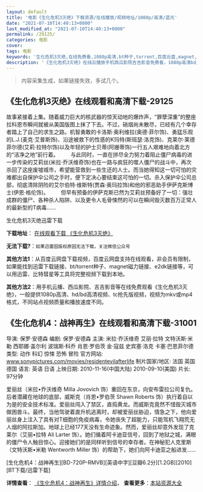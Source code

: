 ```yaml
---
layout: default
title: '电影《生化危机3灭绝》下载资源/在线播放/视频地址/1080p/高清/蓝光'
date: "2021-07-10T14:40:13+0800"
last_modified_at: "2021-07-10T14:40:13+0800"
permalink: /29125/
categories: 电影
cover:
tags: 电影
keywords: '生化危机3灭绝,在线免费看,1080p高清,bt种子,torrent,百度云盘,magnet,磁力链,迅雷下载资源'
description: '《生化危机3灭绝》在线云播放手机西瓜影院吉吉影音免费看，1080p高清bd/hd未删减完整版和tc抢先枪版，mkv/mp4格式，附带bt/torrent种子、magnet/磁力链、百度云盘、网盘资源迅雷下载链接'
---
```


>内容采集生成，如果链接失效，多试几个。


## 《生化危机3灭绝》在线观看和高清下载-29125

故事紧接着上集。随着威力巨大的核武器的惊天动地的爆炸声，“罪孽深重”的整座拉科恩市瞬间就被从美国版图上抹了下去。不过，硝烟尚未散尽，已经有几个幸存者踏上了自己的求生之路。机智勇敢的卡洛斯&middot;奥利维拉(奥德·菲尔饰)、勇猛乐观的L.J.(麦克·艾普斯饰)、沿途被救下的性感的K玛特(斯班瑟&middot;洛克饰)、克莱尔·莱德菲尔德(艾莉·拉特尔饰)以及年轻的护士贝蒂(阿姗蒂饰)一行五人艰难地向着北方的&ldquo;洁净之地”前行着。 　　与此同时，一直在拼尽全力努力着阻止僵尸病毒的进一步传染的艾莉丝(米拉·乔沃维奇饰)也在一路与疯狂的噬人僵尸的战斗中，再次杀回了这座废墟城市，希望能营救到一些生还的人士。而当她得知这一切可怕的灾难都出自保护伞公司之手时，便下定决心要结束这可怕的一切。杀入保护伞公司总部，彻底清除阴险的艾尔伯特·维斯特(贾森·奥玛拉饰)和他的邪恶助手伊萨克斯博士(伊恩·格伦饰)。 　　但早有预备的伊萨克斯已然为艾莉丝预备好了一切：强壮成群的僵尸、各种杀人陷阱、以及更令人毛骨悚然的可以在瞬间毁灭数百万正常人的最新型的T病毒……


生化危机3灭绝迅雷下载

**下载地址**： [在线观看下载 《生化危机3灭绝》](https://www.993dy.com//vod-detail-id-19447.html) 


**无法下载?**：`如果迅雷因版权原因无法下载，关注微信公众号 `

**其他方法1**：从百度云网盘下载视频，百度云网盘支持在线观看，非会员有限制，如果能找到迅雷下载链接、bt/torrent种子、magnet磁力链接、e2dk链接等，可以用迅雷、比特彗星等工具将完整视频下载到本地。

**其他方法2**：用手机云播、西瓜影院、吉吉影音等在线免费观看《生化危机3灭绝》，一般提供1080p高清、hd/bd高清视频、tc抢先版视频，视频为mkv或mp4格式，不同站点视频质量和播放速度不同。


## 《生化危机4：战神再生》在线观看和高清下载-31001

导演: 保罗·安德森 编剧: 保罗·安德森 主演: 米拉·乔沃维奇 艾丽·拉特 文特沃斯·米勒 西耶娜·盖尔利 波瑞斯·科乔 肖恩·罗伯茨 金·寇兹 史宾塞·洛克 卡塞·巴恩菲尔德 类型: 动作 科幻 惊悚 恐怖 冒险 官方网站: www.sonypictures.com/movies/residentevilafterlife 制片国家/地区: 法国 英国 德国 语言: 英语 日语 上映日期: 2010-11-16(中国大陆) 2010-09-10(美国) 片长: 97分钟

爱丽丝（米拉•乔沃维奇 Milla Jovovich 饰）重回在东京，向安布雷拉公司复仇。后者潜藏在地球的底部，威斯克（肖恩•罗伯茨 Shawn Roberts 饰）执行着自以为是的安全技术标准。爱丽丝闯入了禁区，直捣黄龙。而威斯克竟然不惜毁灭城市做困兽斗。最终，当他驾驶着直升机逃离时，却被爱丽丝胁迫，情急之下，他向爱丽丝身上注入了具有对T细胞的免疫病毒，令她丧失了超能力，只能驾机飞翔荒无人烟的阿拉斯加。地球上已经177天没有生命迹象。然而，爱丽丝却意外发现了克莱尔（艾丽•拉特 Ali Larter 饰）。她们循着阿卡迪亚信号，回到了地狱之城，满眼的僵尸令人触目惊心。迎接她们的是同样听到信号的幸存者。在神秘犯人克里斯（文特沃斯•米勒 Wentworth Miller 饰）的帮助下，她们向阿卡迪亚之船进发……


[生化危机4：战神再生][BD-720P-RMVB][英语中字][豆瓣6.2分][1.2GB][2010][BT下载/迅雷下载]

**详情查看**： [《生化危机4：战神再生》详情介绍](/movie/31001/)， **查看更多**：[本站资源大全](/movie/t/all/)

